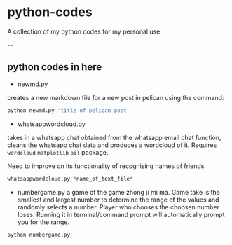 # python-codes
A collection of my python codes for my personal use.

--
## python codes in here
- newmd.py



creates a new markdown file for a new post in pelican using the command:
```python
python newmd.py 'title of pelican post'
```


- whatsappwordcloud.py

takes in a whatsapp chat obtained from the whatsapp email chat function, cleans the whatsapp chat data and produces a wordcloud of it. Requires `wordcloud` `matplotlib` `pil` package. 

Need to improve on its functionality of recognising names of friends.
```python
whatsappwordcloud.py *name_of_text_file*
```

- numbergame.py
a game of the game zhong ji mi ma. Game take is the smallest and largest number to determine the range of the values and randomly selects a number. Player who chooses the choosen number loses. Running it in terminal/command prompt will automatically prompt you for the range.
```python
python numbergame.py
```
